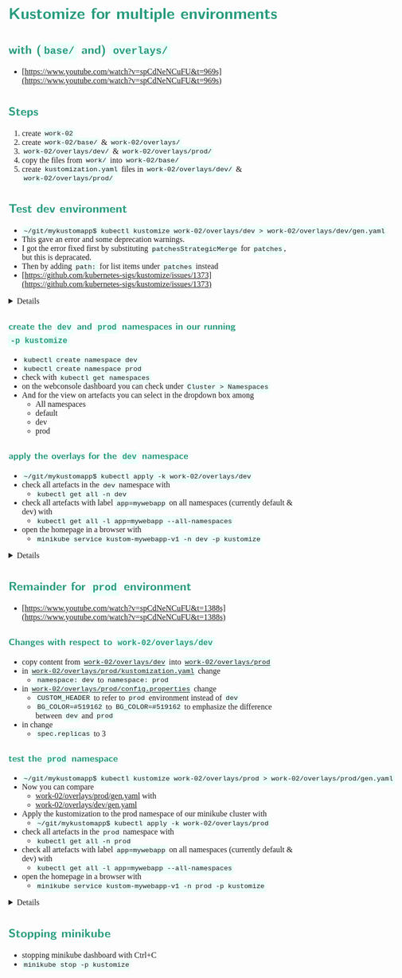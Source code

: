 <style>
body {
  font-family: "Spectral", "Gentium Basic", Cardo , "Linux Libertine o", "Palatino Linotype", Cambria, serif;
  font-size: 100% !important;
  padding-right: 12%;
}
code {
  padding: 0.25em;
	
  white-space: pre;
  font-family: "Tlwg mono", Consolas, "Liberation Mono", Menlo, Courier, monospace;
	
  background-color: #ECFFFA;
  //border: 1px solid #ccc;
  //border-radius: 3px;
}

kbd {
  display: inline-block;
  padding: 3px 5px;
  font-family: "Tlwg mono", Consolas, "Liberation Mono", Menlo, Courier, monospace;
  line-height: 10px;
  color: #555;
  vertical-align: middle;
  background-color: #ECFFFA;
  border: solid 1px #ccc;
  border-bottom-color: #bbb;
  border-radius: 3px;
  box-shadow: inset 0 -1px 0 #bbb;
}

h1,h2,h3,h4,h5 {
  color: #269B7D; 
  font-family: "fira sans", "Latin Modern Sans", Calibri, "Trebuchet MS", sans-serif;
}

</style>

# Kustomize for multiple environments 
## with (`base/` and) `overlays/`
- [https://www.youtube.com/watch?v=spCdNeNCuFU&t=969s](https://www.youtube.com/watch?v=spCdNeNCuFU&t=969s)

## Steps
1. create `work-02`
2. create `work-02/base/` & `work-02/overlays/`
3. `work-02/overlays/dev/` & `work-02/overlays/prod/`
4. copy the files from `work/` into `work-02/base/`
5. create `kustomization.yaml` files in `work-02/overlays/dev/` & `work-02/overlays/prod/`

## Test dev environment
- `~/git/mykustomapp$ kubectl kustomize work-02/overlays/dev > work-02/overlays/dev/gen.yaml`
- This gave an error and some deprecation warnings.
- I got the error fixed first by substituting `patchesStrategicMerge` for `patches`, but this is depracated.
- Then by adding `path:` for list items under `patches` instead
- [https://github.com/kubernetes-sigs/kustomize/issues/1373](https://github.com/kubernetes-sigs/kustomize/issues/1373)

<details>

```bash
willem@mint-22:~/git/mykustomapp$ kubectl kustomize work-02/overlays/dev > work-02/overlays/dev/gen.yaml
error: invalid Kustomization: json: cannot unmarshal string into Go struct field Kustomization.patches of type types.Patch
willem@mint-22:~/git/mykustomapp$ kubectl kustomize work-02/overlays/dev > work-02/overlays/dev/gen.yaml
# Warning: 'bases' is deprecated. Please use 'resources' instead. Run 'kustomize edit fix' to update your Kustomization automatically.
# Warning: 'patchesStrategicMerge' is deprecated. Please use 'patches' instead. Run 'kustomize edit fix' to update your Kustomization automatically.
# Warning: 'commonLabels' is deprecated. Please use 'labels' instead. Run 'kustomize edit fix' to update your Kustomization automatically.
willem@mint-22:~/git/mykustomapp$ kubectl kustomize work-02/overlays/dev > work-02/overlays/dev/gen.yaml
# Warning: 'bases' is deprecated. Please use 'resources' instead. Run 'kustomize edit fix' to update your Kustomization automatically.
# Warning: 'commonLabels' is deprecated. Please use 'labels' instead. Run 'kustomize edit fix' to update your Kustomization automatically.
willem@mint-22:~/git/mykustomapp$ 
```

</details>

### create the `dev` and `prod` namespaces in our running `-p kustomize`
- `kubectl create namespace dev`
- `kubectl create namespace prod`
- check with `kubectl get namespaces`
- on the webconsole dashboard you can check under `Cluster > Namespaces`
- And for the view on artefacts you can select in the dropdown box among
  - All namespaces
  - default
  - dev
  - prod

### apply the overlays for the `dev` namespace
- `~/git/mykustomapp$ kubectl apply -k work-02/overlays/dev`
- check all artefacts in the `dev` namespace with
  - `kubectl get all -n dev`
- check all artefacts with label `app=mywebapp` on all namespaces (currently default & dev) with
  - `kubectl get all -l app=mywebapp --all-namespaces`
- open the homepage in a browser with
  - `minikube service kustom-mywebapp-v1 -n dev -p kustomize`

<details>

```bash
willem@mint-22:~/git/mykustomapp$ kubectl get namespaces
NAME                   STATUS   AGE
default                Active   31h
kube-node-lease        Active   31h
kube-public            Active   31h
kube-system            Active   31h
kubernetes-dashboard   Active   30h
willem@mint-22:~/git/mykustomapp$ kubectl create namespace dev
namespace/dev created
willem@mint-22:~/git/mykustomapp$ kubectl create namespace prod
namespace/prod created
willem@mint-22:~/git/mykustomapp$ kubectl get namespaces
NAME                   STATUS   AGE
default                Active   31h
dev                    Active   20s
kube-node-lease        Active   31h
kube-public            Active   31h
kube-system            Active   31h
kubernetes-dashboard   Active   30h
prod                   Active   7s
willem@mint-22:~/git/mykustomapp$ kubectl apply -k work-02/overlays/dev 
# Warning: 'bases' is deprecated. Please use 'resources' instead. Run 'kustomize edit fix' to update your Kustomization automatically.
# Warning: 'commonLabels' is deprecated. Please use 'labels' instead. Run 'kustomize edit fix' to update your Kustomization automatically.
configmap/mykustom-map-9486f9m9dh created
service/kustom-mywebapp-v1 created
deployment.apps/kustom-mywebapp-v1 created
willem@mint-22:~/git/mykustomapp$ kubectl get all -n dev
NAME                                      READY   STATUS    RESTARTS   AGE
pod/kustom-mywebapp-v1-67889f7d79-wrvjc   1/1     Running   0          106s
pod/kustom-mywebapp-v1-67889f7d79-wsms6   1/1     Running   0          106s

NAME                         TYPE           CLUSTER-IP      EXTERNAL-IP   PORT(S)        AGE
service/kustom-mywebapp-v1   LoadBalancer   10.105.206.96   <pending>     80:31425/TCP   106s

NAME                                 READY   UP-TO-DATE   AVAILABLE   AGE
deployment.apps/kustom-mywebapp-v1   2/2     2            2           106s

NAME                                            DESIRED   CURRENT   READY   AGE
replicaset.apps/kustom-mywebapp-v1-67889f7d79   2         2         2       106s
willem@mint-22:~/git/mykustomapp$ kubectl get all -l app=mywebapp --all-namespaces
NAMESPACE   NAME                                      READY   STATUS    RESTARTS   AGE
default     pod/kustom-mywebapp-v1-f875df8b-d8h2c     1/1     Running   0          10h
dev         pod/kustom-mywebapp-v1-67889f7d79-wrvjc   1/1     Running   0          27m
dev         pod/kustom-mywebapp-v1-67889f7d79-wsms6   1/1     Running   0          27m

NAMESPACE   NAME                         TYPE           CLUSTER-IP      EXTERNAL-IP   PORT(S)        AGE
default     service/kustom-mywebapp-v1   LoadBalancer   10.98.186.162   <pending>     80:31683/TCP   10h
dev         service/kustom-mywebapp-v1   LoadBalancer   10.105.206.96   <pending>     80:31425/TCP   27m

NAMESPACE   NAME                                 READY   UP-TO-DATE   AVAILABLE   AGE
default     deployment.apps/kustom-mywebapp-v1   1/1     1            1           10h
dev         deployment.apps/kustom-mywebapp-v1   2/2     2            2           27m
willem@mint-22:~/git/mykustomapp$ minikube service kustom-mywebapp-v1 -n dev
🤷  Profile "minikube" not found. Run "minikube profile list" to view all profiles.
👉  To start a cluster, run: "minikube start"
willem@mint-22:~/git/mykustomapp$ minikube service kustom-mywebapp-v1 -n dev -p kustomize
|-----------|--------------------|-------------|---------------------------|
| NAMESPACE |        NAME        | TARGET PORT |            URL            |
|-----------|--------------------|-------------|---------------------------|
| dev       | kustom-mywebapp-v1 | flask/80    | http://192.168.67.2:31425 |
|-----------|--------------------|-------------|---------------------------|
🎉  Opening service dev/kustom-mywebapp-v1 in default browser...
willem@mint-22:~/git/mykustomapp$ Gtk-Message: 21:57:05.395: Failed to load module "xapp-gtk3-module"
[0605/215705.460685:WARNING:chrome/app/chrome_main_linux.cc:82] Read channel stable from /app/extra/CHROME_VERSION_EXTRA
[0605/215705.555327:WARNING:chrome/app/chrome_main_linux.cc:82] Read channel stable from /app/extra/CHROME_VERSION_EXTRA
Opening in existing browser session.

```

![](images/homepage_03_dev.png)
</details>

## Remainder for `prod` environment
- [https://www.youtube.com/watch?v=spCdNeNCuFU&t=1388s](https://www.youtube.com/watch?v=spCdNeNCuFU&t=1388s)

### Changes with respect to `work-02/overlays/dev`
- copy content from [`work-02/overlays/dev`](../work-02/overlays/dev) into 
  [`work-02/overlays/prod`](../work-02/overlays/prod)
- in [`work-02/overlays/prod/kustomization.yaml`](../work-02/overlays/prod/kustomization.yaml) change
  - `namespace: dev` to `namespace: prod`
- in [`work-02/overlays/prod/config.properties`](../work-02/overlays/prod/config.properties) change
  - `CUSTOM_HEADER` to refer to `prod` environment instead of `dev`
  - `BG_COLOR=#519162` to `BG_COLOR=#519162` to emphasize the difference between `dev` and `prod`
- in [](../work-02/overlays/prod/replicas.yaml) change
  - `spec.replicas` to 3

### test the `prod` namespace
- `~/git/mykustomapp$ kubectl kustomize work-02/overlays/prod > work-02/overlays/prod/gen.yaml`
- Now you can compare 
  - [work-02/overlays/prod/gen.yaml](../work-02/overlays/prod/gen.yaml) with 
  - [work-02/overlays/dev/gen.yaml](../work-02/overlays/dev/gen.yaml)
- Apply the kustomization to the prod namespace of our minikube cluster with
  - `~/git/mykustomapp$ kubectl apply -k work-02/overlays/prod`
- check all artefacts in the `prod` namespace with
  - `kubectl get all -n prod`
- check all artefacts with label `app=mywebapp` on all namespaces (currently default & dev) with
  - `kubectl get all -l app=mywebapp --all-namespaces`
- open the homepage in a browser with
  - `minikube service kustom-mywebapp-v1 -n prod -p kustomize`

<details>

```bash
(base) willem@mint-22:~/git/mykustomapp$ minikube start -p kustomize
😄  [kustomize] minikube v1.35.0 on Linuxmint 22
🎉  minikube 1.36.0 is available! Download it: https://github.com/kubernetes/minikube/releases/tag/v1.36.0
💡  To disable this notice, run: 'minikube config set WantUpdateNotification false'

✨  Using the docker driver based on existing profile
👍  Starting "kustomize" primary control-plane node in "kustomize" cluster
🚜  Pulling base image v0.0.46 ...
🔄  Restarting existing docker container for "kustomize" ...
🐳  Preparing Kubernetes v1.32.0 on Docker 27.4.1 ...
🔎  Verifying Kubernetes components...
    ▪ Using image gcr.io/k8s-minikube/storage-provisioner:v5
    ▪ Using image docker.io/kubernetesui/dashboard:v2.7.0
    ▪ Using image docker.io/kubernetesui/metrics-scraper:v1.0.8
💡  Some dashboard features require the metrics-server addon. To enable all features please run:

        minikube -p kustomize addons enable metrics-server

🌟  Enabled addons: default-storageclass, storage-provisioner, dashboard
🏄  Done! kubectl is now configured to use "kustomize" cluster and "default" namespace by default
(base) willem@mint-22:~/git/mykustomapp$ kubectl get all -l app=mywebapp --all-namespaces
NAMESPACE   NAME                                      READY   STATUS    RESTARTS      AGE
default     pod/kustom-mywebapp-v1-f875df8b-d8h2c     1/1     Running   1 (13h ago)   23h
dev         pod/kustom-mywebapp-v1-67889f7d79-wrvjc   1/1     Running   1 (13h ago)   14h
dev         pod/kustom-mywebapp-v1-67889f7d79-wsms6   1/1     Running   1 (13h ago)   14h

NAMESPACE   NAME                         TYPE           CLUSTER-IP      EXTERNAL-IP   PORT(S)        AGE
default     service/kustom-mywebapp-v1   LoadBalancer   10.98.186.162   <pending>     80:31683/TCP   24h
dev         service/kustom-mywebapp-v1   LoadBalancer   10.105.206.96   <pending>     80:31425/TCP   14h

NAMESPACE   NAME                                 READY   UP-TO-DATE   AVAILABLE   AGE
default     deployment.apps/kustom-mywebapp-v1   1/1     1            1           24h
dev         deployment.apps/kustom-mywebapp-v1   2/2     2            2           14h

NAMESPACE   NAME                                            DESIRED   CURRENT   READY   AGE
default     replicaset.apps/kustom-mywebapp-v1-59565b8f7c   0         0         0       24h
default     replicaset.apps/kustom-mywebapp-v1-f875df8b     1         1         1       23h
dev         replicaset.apps/kustom-mywebapp-v1-67889f7d79   2         2         2       14h
(base) willem@mint-22:~/git/mykustomapp$ kubectl kustomize work-02/overlays/prod > work-02/overlays/prod/gen.yaml
# Warning: 'bases' is deprecated. Please use 'resources' instead. Run 'kustomize edit fix' to update your Kustomization automatically.
# Warning: 'commonLabels' is deprecated. Please use 'labels' instead. Run 'kustomize edit fix' to update your Kustomization automatically.
(base) willem@mint-22:~/git/mykustomapp$ kubectl kustomize work-02/overlays/prod > work-02/overlays/prod/gen.yaml
# Warning: 'bases' is deprecated. Please use 'resources' instead. Run 'kustomize edit fix' to update your Kustomization automatically.
# Warning: 'commonLabels' is deprecated. Please use 'labels' instead. Run 'kustomize edit fix' to update your Kustomization automatically.
(base) willem@mint-22:~/git/mykustomapp$ kubectl apply -k work-02/overlays/prod
# Warning: 'bases' is deprecated. Please use 'resources' instead. Run 'kustomize edit fix' to update your Kustomization automatically.
# Warning: 'commonLabels' is deprecated. Please use 'labels' instead. Run 'kustomize edit fix' to update your Kustomization automatically.
configmap/mykustom-map-kcc8f98gcc created
service/kustom-mywebapp-v1 created
deployment.apps/kustom-mywebapp-v1 created
(base) willem@mint-22:~/git/mykustomapp$ kubectl get all -n prod
NAME                                      READY   STATUS    RESTARTS   AGE
pod/kustom-mywebapp-v1-5df468f984-4cc97   1/1     Running   0          24s
pod/kustom-mywebapp-v1-5df468f984-4tb6p   1/1     Running   0          24s
pod/kustom-mywebapp-v1-5df468f984-mtq7q   1/1     Running   0          24s

NAME                         TYPE           CLUSTER-IP      EXTERNAL-IP   PORT(S)        AGE
service/kustom-mywebapp-v1   LoadBalancer   10.101.99.212   <pending>     80:32523/TCP   24s

NAME                                 READY   UP-TO-DATE   AVAILABLE   AGE
deployment.apps/kustom-mywebapp-v1   3/3     3            3           24s

NAME                                            DESIRED   CURRENT   READY   AGE
replicaset.apps/kustom-mywebapp-v1-5df468f984   3         3         3       24s
(base) willem@mint-22:~/git/mykustomapp$ kubectl get all -l app=mywebapp --all-namespaces
NAMESPACE   NAME                                      READY   STATUS    RESTARTS      AGE
default     pod/kustom-mywebapp-v1-f875df8b-d8h2c     1/1     Running   1 (13h ago)   24h
dev         pod/kustom-mywebapp-v1-67889f7d79-wrvjc   1/1     Running   1 (13h ago)   14h
dev         pod/kustom-mywebapp-v1-67889f7d79-wsms6   1/1     Running   1 (13h ago)   14h
prod        pod/kustom-mywebapp-v1-5df468f984-4cc97   1/1     Running   0             67s
prod        pod/kustom-mywebapp-v1-5df468f984-4tb6p   1/1     Running   0             67s
prod        pod/kustom-mywebapp-v1-5df468f984-mtq7q   1/1     Running   0             67s

NAMESPACE   NAME                         TYPE           CLUSTER-IP      EXTERNAL-IP   PORT(S)        AGE
default     service/kustom-mywebapp-v1   LoadBalancer   10.98.186.162   <pending>     80:31683/TCP   24h
dev         service/kustom-mywebapp-v1   LoadBalancer   10.105.206.96   <pending>     80:31425/TCP   14h
prod        service/kustom-mywebapp-v1   LoadBalancer   10.101.99.212   <pending>     80:32523/TCP   67s

NAMESPACE   NAME                                 READY   UP-TO-DATE   AVAILABLE   AGE
default     deployment.apps/kustom-mywebapp-v1   1/1     1            1           24h
dev         deployment.apps/kustom-mywebapp-v1   2/2     2            2           14h
prod        deployment.apps/kustom-mywebapp-v1   3/3     3            3           67s

NAMESPACE   NAME                                            DESIRED   CURRENT   READY   AGE
default     replicaset.apps/kustom-mywebapp-v1-59565b8f7c   0         0         0       24h
default     replicaset.apps/kustom-mywebapp-v1-f875df8b     1         1         1       24h
dev         replicaset.apps/kustom-mywebapp-v1-67889f7d79   2         2         2       14h
prod        replicaset.apps/kustom-mywebapp-v1-5df468f984   3         3         3       67s
(base) willem@mint-22:~/git/mykustomapp$ minikube service kustom-mywebapp-v1 -n prod -p kustomize
|-----------|--------------------|-------------|---------------------------|
| NAMESPACE |        NAME        | TARGET PORT |            URL            |
|-----------|--------------------|-------------|---------------------------|
| prod      | kustom-mywebapp-v1 | flask/80    | http://192.168.67.2:32523 |
|-----------|--------------------|-------------|---------------------------|
🎉  Opening service prod/kustom-mywebapp-v1 in default browser...
(base) willem@mint-22:~/git/mykustomapp$ Gtk-Message: 12:18:09.058: Failed to load module "xapp-gtk3-module"
[0606/121809.120070:WARNING:chrome/app/chrome_main_linux.cc:82] Read channel stable from /app/extra/CHROME_VERSION_EXTRA
[0606/121809.219835:WARNING:chrome/app/chrome_main_linux.cc:82] Read channel stable from /app/extra/CHROME_VERSION_EXTRA
Opening in existing browser session.
^C
(base) willem@mint-22:~/git/mykustomapp$ minikube stop -p kustomize
✋  Stopping node "kustomize"  ...
🛑  Powering off "kustomize" via SSH ...
🛑  1 node stopped.
(base) willem@mint-22:~/git/mykustomapp$ 
```

</details>

## Stopping minikube
- stopping minikube dashboard with Ctrl+C
- `minikube stop -p kustomize`
